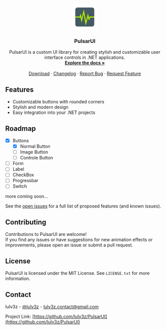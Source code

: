
<a name="readme-top"></a>

<!-- PROJECT LOGO -->
<br />
<div align="center">
  <a href="https://github.com/lulv3z/PulsarUI">
    <img src="images/logo.png" alt="Logo" width="80" height="80">
  </a>

<h3 align="center">PulsarUI</h3>

  <p align="center">
    PulsarUI is a custom UI library for creating stylish and customizable user interface controls in .NET applications.
    <br />
    <a href="https://github.com/lulv3z/PulsarUI"><strong>Explore the docs »</strong></a>
    <br />
    <br />
    <a href="https://github.com/lulv3z/PulsarUI/releases/latest">Download</a>
    ·
    <a href="https://github.com/lulv3z/PulsarUI/blob/master/CHANGELOG.md">Changelog</a>
    ·
    <a href="https://github.com/lulv3z/PulsarUI/issues/new/choose">Report Bug</a>
    ·
    <a href="https://github.com/lulv3z/PulsarUI/issues/new/choose">Request Feature</a>
  </p>
</div>



<!-- TABLE OF CONTENTS 
<details>
  <summary>Table of Contents</summary>
  <ol>
    <li>
      <a href="#about-the-project">About The Project</a>
      <ul>
        <li><a href="#features">Features</a></li>
      </ul>
    </li>
    <li>
      <a href="#getting-started">Getting Started</a>
      <ul>
        <li><a href="#prerequisites">Prerequisites</a></li>
        <li><a href="#installation">Installation</a></li>
      </ul>
    </li>
    <li><a href="#usage">Usage</a></li>
    <li><a href="#roadmap">Roadmap</a></li>
    <li><a href="#contributing">Contributing</a></li>
    <li><a href="#license">License</a></li>
    <li><a href="#contact">Contact</a></li>
    <li><a href="#acknowledgments">Acknowledgments</a></li>
  </ol>
</details>
-->




## Features

- Customizable buttons with rounded corners
- Stylish and modern design
- Easy integration into your .NET projects

<!-- ROADMAP -->
## Roadmap

- [X] Buttons
  - [X] Normal Button
  - [ ] Image Button
  - [ ] Controle Button
- [ ] Form
- [ ] Label
- [ ] CheckBox
- [ ] Progressbar
- [ ] Switch

more coming soon...

See the [open issues](https://github.com/lulv3z/PulsarUI/issues) for a full list of proposed features (and known issues).




<!-- CONTRIBUTING -->
## Contributing

Contributions to PulsarUI are welcome! <br>
If you find any issues or have suggestions for new animation effects or improvements, please open an issue or submit a pull request.




<!-- LICENSE -->
## License

PulsarUI is licensed under the MIT License. See `LICENSE.txt` for more information.




<!-- CONTACT -->
## Contact

lulv3z - [@lulv3z](https://twitter.com/lulv3z) - lulv3z.contact@gmail.com

Project Link: [https://github.com/lulv3z/PulsarUI](https://github.com/lulv3z/PulsarUI)
